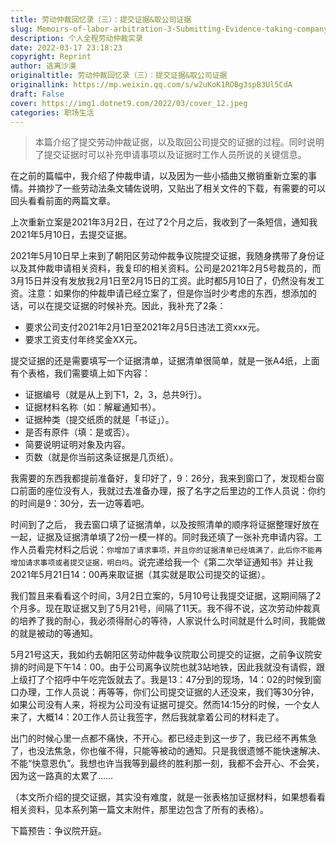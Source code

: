 ```yaml
---
title: 劳动仲裁回忆录（三）：提交证据&取公司证据
slug: Memoirs-of-labor-arbitration-3-Submitting-Evidence-taking-company-evidence
description: 个人全程劳动仲裁实录
date: 2022-03-17 23:18:23
copyright: Reprint
author: 逃离沙漠
originaltitle: 劳动仲裁回忆录（三）：提交证据&取公司证据
originallink: https://mp.weixin.qq.com/s/w2uKoK1ROBg3spB3Ul5CdA
draft: False
cover: https://img1.dotnet9.com/2022/03/cover_12.jpeg
categories: 职场生活
---
```


>本篇介绍了提交劳动仲裁证据，以及取回公司提交的证据的过程。同时说明了提交证据时可以补充申请事项以及证据时工作人员所说的关键信息。

在之前的篇幅中，我介绍了仲裁申请，以及因为一些小插曲又撤销重新立案的事情。并摘抄了一些劳动法条文辅佐说明，又贴出了相关文件的下载，有需要的可以回头看看前面的两篇文章。

上次重新立案是2021年3月2日，在过了2个月之后，我收到了一条短信，通知我2021年5月10日，去提交证据。

2021年5月10日早上来到了朝阳区劳动仲裁争议院提交证据，我随身携带了身份证以及其仲裁申请相关资料，我复印的相关资料。公司是2021年2月5号裁员的，而3月15日并没有发放我2月1日至2月15日的工资。此时都5月10日了，仍然没有发工资。注意：如果你的仲裁申请已经立案了，但是你当时少考虑的东西，想添加的话，可以在提交证据的时候补充。因此，我补充了2条：

- 要求公司支付2021年2月1日至2021年2月5日违法工资xxx元。
- 要求工资支付年终奖金XX元。

提交证据的还是需要填写一个证据清单，证据清单很简单，就是一张A4纸，上面有个表格，我们需要填上如下内容：

- 证据编号（就是从上到下1，2，3，总共9行）。
- 证据材料名称（如：解雇通知书）。
- 证据种类（提交纸质的就是「书证」）。
- 是否有原件（填：是或否）。
- 简要说明证明对象及内容。
- 页数（就是你当前这条证据是几页纸）。

我需要的东西我都提前准备好，复印好了，9：26分，我来到窗口了，发现柜台窗口前面的座位没有人，我就过去准备办理，报了名字之后里边的工作人员说：你约的时间是9：30分，去一边等着吧。

时间到了之后， 我去窗口填了证据清单，以及按照清单的顺序将证据整理好放在一起，证据及证据清单填了2份一模一样的。同时我还填了一张补充申请内容。工作人员看完材料之后说：`你增加了请求事项，并且你的证据清单已经填满了，此后你不能再增加请求事项或者提交证据，明白吗`。说完递给我一个《第二次举证通知书》并让我2021年5月21日14：00再来取证据（其实就是取公司提交的证据）。

我们暂且来看看这个时间，3月2日立案的，5月10号让我提交证据，这期间隔了2个月多。现在取证据又到了5月21号，间隔了11天。我不得不说，这次劳动仲裁真的培养了我的耐心，我必须得耐心的等待，人家说什么时间就是什么时间，我能做的就是被动的等通知。

5月21号这天，我如约去朝阳区劳动仲裁争议院取公司提交的证据，之前争议院安排的时间是下午14：00。由于公司离争议院也就3站地铁，因此我就没有请假，跟上级打了个招呼中午吃完饭就去了。我是13：47分到的现场，14：02的时候到窗口办理，工作人员说：再等等，你们公司提交证据的人还没来，我们等30分钟，如果公司没有人来，将视为公司没有证据可提交。然而14:15分的时候，一个女人来了，大概14：20工作人员让我签字，然后我就拿着公司的材料走了。

出门的时候心里一点都不痛快，不开心。都已经走到这一步了，我已经不再焦急了，也没法焦急，你也催不得，只能等被动的通知。只是我很遗憾不能快速解决、不能“快意恩仇”。我想也许当我等到最终的胜利那一刻，我都不会开心、不会笑，因为这一路真的太累了……

（本文所介绍的提交证据，其实没有难度，就是一张表格加证据材料，如果想看看相关资料，见本系列第一篇文末附件，那里边包含了所有的表格）。

下篇预告：争议院开庭。